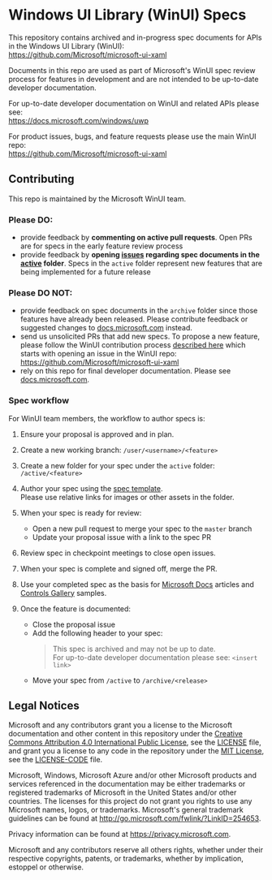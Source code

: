 # Windows UI Library (WinUI) Specs

This repository contains archived and in-progress spec documents for APIs in the Windows UI Library (WinUI):  
https://github.com/Microsoft/microsoft-ui-xaml

Documents in this repo are used as part of Microsoft's WinUI spec review process for features in development and are not intended to be up-to-date developer documentation.

For up-to-date developer documentation on WinUI and related APIs please see:  
https://docs.microsoft.com/windows/uwp

For product issues, bugs, and feature requests please use the main WinUI repo:  
https://github.com/Microsoft/microsoft-ui-xaml

## Contributing

This repo is maintained by the Microsoft WinUI team.

### Please DO:

* provide feedback by **commenting on active pull requests**. Open PRs are for specs in the early feature review process
* provide feedback by **opening [issues](https://github.com/microsoft/microsoft-ui-xaml-specs/issues/new) regarding spec documents in the [active](https://github.com/microsoft/microsoft-ui-xaml-specs/tree/master/active) folder**. Specs in the `active` folder represent new features that are being implemented for a future release

### Please DO NOT:

* provide feedback on spec documents in the ```archive``` folder since those features have already been released. Please contribute feedback or suggested changes to [docs.microsoft.com](https://docs.microsoft.com/windows/uwp) instead.
* send us unsolicited PRs that add new specs. To propose a new feature, please follow the WinUI contribution process [described here](https://github.com/Microsoft/microsoft-ui-xaml/blob/master/docs/feature_proposal_process.md) which starts with opening an issue in the WinUI repo:  
https://github.com/Microsoft/microsoft-ui-xaml
* rely on this repo for final developer documentation. Please see [docs.microsoft.com](https://docs.microsoft.com/windows/uwp).

### Spec workflow

For WinUI team members, the workflow to author specs is:

1. Ensure your proposal is approved and in plan.

2. Create a new working branch: ```/user/<username>/<feature>```

3. Create a new folder for your spec under the ```active``` folder: ```/active/<feature>```

4. Author your spec using the [spec template](/spec_template.md).  
Please use relative links for images or other assets in the folder.

5. When your spec is ready for review:
   * Open a new pull request to merge your spec to the ```master``` branch
   * Update your proposal issue with a link to the spec PR

6. Review spec in checkpoint meetings to close open issues.

7. When your spec is complete and signed off, merge the PR.

8. Use your completed spec as the basis for [Microsoft Docs](https://github.com/MicrosoftDocs) articles and [Controls Gallery](https://github.com/Microsoft/Xaml-Controls-Gallery) samples.

9. Once the feature is documented:
   * Close the proposal issue
   * Add the following header to your spec:
     > This spec is archived and may not be up to date.  
For up-to-date developer documentation please see: ```<insert link>```
   * Move your spec from ```/active``` to ```/archive/<release>```

## Legal Notices

Microsoft and any contributors grant you a license to the Microsoft documentation and other content
in this repository under the [Creative Commons Attribution 4.0 International Public License](https://creativecommons.org/licenses/by/4.0/legalcode),
see the [LICENSE](LICENSE) file, and grant you a license to any code in the repository under the [MIT License](https://opensource.org/licenses/MIT), see the
[LICENSE-CODE](LICENSE-CODE) file.

Microsoft, Windows, Microsoft Azure and/or other Microsoft products and services referenced in the documentation
may be either trademarks or registered trademarks of Microsoft in the United States and/or other countries.
The licenses for this project do not grant you rights to use any Microsoft names, logos, or trademarks.
Microsoft's general trademark guidelines can be found at http://go.microsoft.com/fwlink/?LinkID=254653.

Privacy information can be found at https://privacy.microsoft.com.

Microsoft and any contributors reserve all others rights, whether under their respective copyrights, patents,
or trademarks, whether by implication, estoppel or otherwise.
